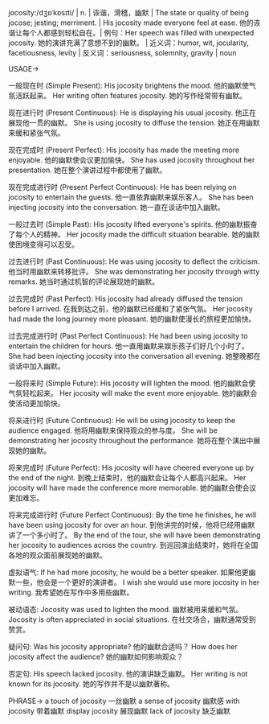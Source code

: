 jocosity:/dʒɒˈkɒsɪti/ | n. | 诙谐，滑稽，幽默 | The state or quality of being jocose; jesting; merriment. |  His jocosity made everyone feel at ease. 他的诙谐让每个人都感到轻松自在。|  例句：Her speech was filled with unexpected jocosity. 她的演讲充满了意想不到的幽默。 | 近义词：humor, wit, jocularity, facetiousness, levity | 反义词：seriousness, solemnity, gravity | noun

USAGE->

一般现在时 (Simple Present):
His jocosity brightens the mood. 他的幽默使气氛活跃起来。
Her writing often features jocosity. 她的写作经常带有幽默。

现在进行时 (Present Continuous):
He is displaying his usual jocosity. 他正在展现他一贯的幽默。
She is using jocosity to diffuse the tension. 她正在用幽默来缓和紧张气氛。

现在完成时 (Present Perfect):
His jocosity has made the meeting more enjoyable. 他的幽默使会议更加愉快。
She has used jocosity throughout her presentation. 她在整个演讲过程中都使用了幽默。

现在完成进行时 (Present Perfect Continuous):
He has been relying on jocosity to entertain the guests. 他一直依靠幽默来娱乐客人。
She has been injecting jocosity into the conversation. 她一直在谈话中加入幽默。

一般过去时 (Simple Past):
His jocosity lifted everyone's spirits. 他的幽默振奋了每个人的精神。
Her jocosity made the difficult situation bearable. 她的幽默使困境变得可以忍受。

过去进行时 (Past Continuous):
He was using jocosity to deflect the criticism. 他当时用幽默来转移批评。
She was demonstrating her jocosity through witty remarks. 她当时通过机智的评论展现她的幽默。

过去完成时 (Past Perfect):
His jocosity had already diffused the tension before I arrived. 在我到达之前，他的幽默已经缓和了紧张气氛。
Her jocosity had made the long journey more pleasant. 她的幽默使漫长的旅程更加愉快。

过去完成进行时 (Past Perfect Continuous):
He had been using jocosity to entertain the children for hours. 他一直用幽默来娱乐孩子们好几个小时了。
She had been injecting jocosity into the conversation all evening. 她整晚都在谈话中加入幽默。

一般将来时 (Simple Future):
His jocosity will lighten the mood. 他的幽默会使气氛轻松起来。
Her jocosity will make the event more enjoyable. 她的幽默会使活动更加愉快。

将来进行时 (Future Continuous):
He will be using jocosity to keep the audience engaged. 他将用幽默来保持观众的参与度。
She will be demonstrating her jocosity throughout the performance. 她将在整个演出中展现她的幽默。

将来完成时 (Future Perfect):
His jocosity will have cheered everyone up by the end of the night. 到晚上结束时，他的幽默会让每个人都高兴起来。
Her jocosity will have made the conference more memorable. 她的幽默会使会议更加难忘。


将来完成进行时 (Future Perfect Continuous):
By the time he finishes, he will have been using jocosity for over an hour. 到他讲完的时候，他将已经用幽默讲了一个多小时了。
By the end of the tour, she will have been demonstrating her jocosity to audiences across the country. 到巡回演出结束时，她将在全国各地的观众面前展现她的幽默。

虚拟语气:
If he had more jocosity, he would be a better speaker. 如果他更幽默一些，他会是一个更好的演讲者。
I wish she would use more jocosity in her writing. 我希望她在写作中多用些幽默。


被动语态:
Jocosity was used to lighten the mood. 幽默被用来缓和气氛。
Jocosity is often appreciated in social situations. 在社交场合，幽默通常受到赞赏。

疑问句:
Was his jocosity appropriate? 他的幽默合适吗？
How does her jocosity affect the audience? 她的幽默如何影响观众？

否定句:
His speech lacked jocosity. 他的演讲缺乏幽默。
Her writing is not known for its jocosity. 她的写作并不是以幽默著称。


PHRASE->
a touch of jocosity 一丝幽默
a sense of jocosity 幽默感
with jocosity 带着幽默
display jocosity 展现幽默
lack of jocosity 缺乏幽默
